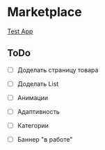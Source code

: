 # Marketplace

<a href="https://mordvintsevmv.github.io/marketplace" target="_blank">Test App</a>

## ToDo

- [ ] Доделать страницу товара

- [ ] Доделать List

- [ ] Анимации

- [ ] Адаптивность
- [ ] Категории
- [ ] Баннер "в работе"
